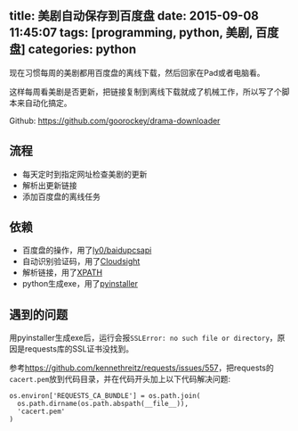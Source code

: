 title: 美剧自动保存到百度盘
date: 2015-09-08 11:45:07
tags: [programming, python, 美剧, 百度盘]
categories: python
---

现在习惯每周的美剧都用百度盘的离线下载，然后回家在Pad或者电脑看。

这样每周看美剧是否更新，把链接复制到离线下载就成了机械工作，所以写了个脚本来自动化搞定。

Github: <https://github.com/goorockey/drama-downloader>

<!--more-->

## 流程

- 每天定时到指定网址检查美剧的更新
- 解析出更新链接
- 添加百度盘的离线任务

## 依赖

- 百度盘的操作，用了[ly0/baidupcsapi](https://github.com/ly0/baidupcsapi)
- 自动识别验证码，用了[Cloudsight](http://cloudsightapi.com)
- 解析链接，用了[XPATH](https://en.wikipedia.org/wiki/XPath)
- python生成exe，用了[pyinstaller](https://github.com/pyinstaller/pyinstaller/wiki)

## 遇到的问题

用pyinstaller生成exe后，运行会报`SSLError: no such file or directory`，原因是requests库的SSL证书没找到。

参考<https://github.com/kennethreitz/requests/issues/557>，把requests的`cacert.pem`放到代码目录，并在代码开头加上以下代码解决问题:

    os.environ['REQUESTS_CA_BUNDLE'] = os.path.join(
      os.path.dirname(os.path.abspath(__file__)),
      'cacert.pem'
    )
